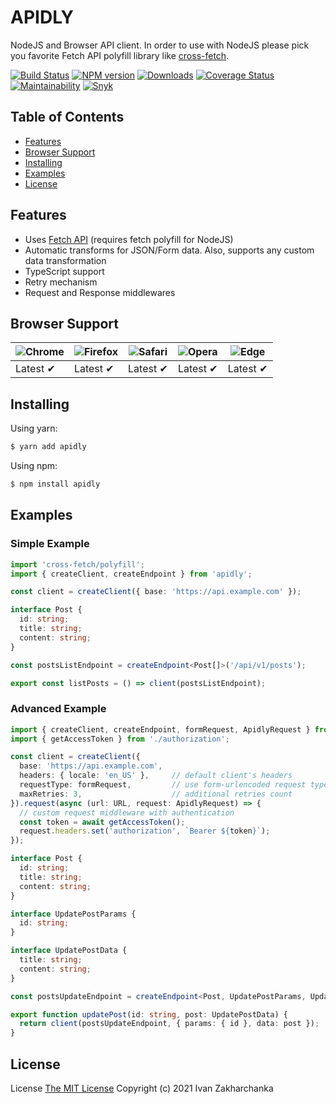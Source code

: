 # APIDLY

NodeJS and Browser API client.
In order to use with NodeJS please pick you favorite Fetch API polyfill library like [cross-fetch](https://www.npmjs.com/package/cross-fetch).

[![Build Status][github-image]][github-url]
[![NPM version][npm-image]][npm-url]
[![Downloads][downloads-image]][npm-url]
[![Coverage Status][codecov-image]][codecov-url]
[![Maintainability][codeclimate-image]][codeclimate-url]
[![Snyk][snyk-image]][snyk-url]

## Table of Contents

  - [Features](#features)
  - [Browser Support](#browser-support)
  - [Installing](#installing)
  - [Examples](#examples)
  - [License](#license)

## Features

- Uses [Fetch API](https://developer.mozilla.org/en-US/docs/Web/API/Fetch_API/Using_Fetch) (requires fetch polyfill for NodeJS)
- Automatic transforms for JSON/Form data. Also, supports any custom data transformation
- TypeScript support
- Retry mechanism
- Request and Response middlewares

## Browser Support

![Chrome](https://raw.github.com/alrra/browser-logos/master/src/chrome/chrome_48x48.png) | ![Firefox](https://raw.github.com/alrra/browser-logos/master/src/firefox/firefox_48x48.png) | ![Safari](https://raw.github.com/alrra/browser-logos/master/src/safari/safari_48x48.png) | ![Opera](https://raw.github.com/alrra/browser-logos/master/src/opera/opera_48x48.png) | ![Edge](https://raw.github.com/alrra/browser-logos/master/src/edge/edge_48x48.png) |
--- | --- | --- | --- | --- |
Latest ✔ | Latest ✔ | Latest ✔ | Latest ✔ | Latest ✔ |

## Installing

Using yarn:

```bash
$ yarn add apidly
```

Using npm:

```bash
$ npm install apidly
```

## Examples

### Simple Example

```typescript
import 'cross-fetch/polyfill';
import { createClient, createEndpoint } from 'apidly';

const client = createClient({ base: 'https://api.example.com' });

interface Post {
  id: string;
  title: string;
  content: string;
}

const postsListEndpoint = createEndpoint<Post[]>('/api/v1/posts');

export const listPosts = () => client(postsListEndpoint);
```

### Advanced Example

```typescript
import { createClient, createEndpoint, formRequest, ApidlyRequest } from '../index';
import { getAccessToken } from './authorization';

const client = createClient({
  base: 'https://api.example.com',
  headers: { locale: 'en_US' },     // default client's headers
  requestType: formRequest,         // use form-urlencoded request type
  maxRetries: 3,                    // additional retries count
}).request(async (url: URL, request: ApidlyRequest) => {
  // custom request middleware with authentication
  const token = await getAccessToken();
  request.headers.set('authorization', `Bearer ${token}`);
});

interface Post {
  id: string;
  title: string;
  content: string;
}

interface UpdatePostParams {
  id: string;
}

interface UpdatePostData {
  title: string;
  content: string;
}

const postsUpdateEndpoint = createEndpoint<Post, UpdatePostParams, UpdatePostData>('/api/v1/posts/:id', { method: 'put' });

export function updatePost(id: string, post: UpdatePostData) {
  return client(postsUpdateEndpoint, { params: { id }, data: post });
}
```

## License

License [The MIT License](http://opensource.org/licenses/MIT)
Copyright (c) 2021 Ivan Zakharchanka

[npm-url]: https://www.npmjs.com/package/apidly
[downloads-image]: https://img.shields.io/npm/dw/apidly.svg?maxAge=43200
[npm-image]: https://img.shields.io/npm/v/apidly.svg?maxAge=43200
[github-url]: https://github.com/3axap4eHko/apidly/actions/workflows/cicd.yml
[github-image]: https://github.com/3axap4eHko/apidly/actions/workflows/cicd.yml/badge.svg
[codecov-url]: https://codecov.io/gh/3axap4eHko/apidly
[codecov-image]: https://codecov.io/gh/3axap4eHko/apidly/branch/master/graph/badge.svg?token=JZ8QCGH6PI
[codeclimate-url]: https://codeclimate.com/github/3axap4eHko/apidly/maintainability
[codeclimate-image]: https://api.codeclimate.com/v1/badges/0ba20f27f6db2b0fec8c/maintainability
[snyk-url]: https://snyk.io/test/npm/apidly/latest
[snyk-image]: https://img.shields.io/snyk/vulnerabilities/github/3axap4eHko/apidly.svg?maxAge=43200
